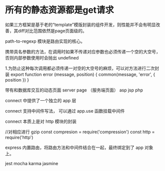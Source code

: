 # 所有的静态资源都是get请求

如果三方框架是基于老的“template”模版封装的组件开发，则性能并不会有明显改善，其diff对比范围依然是page页面级的。

path-to-regexp 模块是路由实现的核心。

携带具名参数的方法，在调用时如果不传递对应参数也必须传递一个空的大空号，否则内部参数使用时会抛出 undefined

1.为防止这种每次调用都必须传递一对空的大空号的麻烦，可以对方法进行二次封装
export function error (message, position) {
  common(message, 'error', { position })
}


带有和数据库交互的动态页面  server page （服务端页面） asp jsp php

connect 中提供了一个独立的 app 层

connect 支持中间件写法， 可以通过 app.use 函数挂载中间件

connect 本质上是对 http 模块的封装 

//对相应进行 gzip
const compresion = require('compression')
const http = require('http')



express 内置路由，将路由方法和中间件结合在一起，最终绑定到了 app 对象上。

jest  mocha  karma  jasmine


